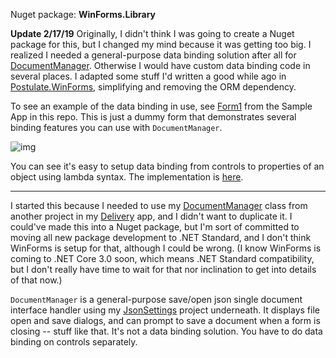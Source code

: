 Nuget package: **WinForms.Library**

**Update 2/17/19** Originally, I didn't think I was going to create a Nuget package for this, but I changed my mind because it was getting too big. I realized I needed a general-purpose data binding solution after all for [DocumentManager](https://github.com/adamosoftware/WinForms.Library/blob/master/WinForms.Library/DocumentManager.cs). Otherwise I would have custom data binding code in several places. I adapted some stuff I'd written a good while ago in [Postulate.WinForms](https://github.com/adamosoftware/Postulate.WinForms), simplifying and removing the ORM dependency.

To see an example of the data binding in use, see [Form1](https://github.com/adamosoftware/WinForms.Library/blob/master/WinForms.SampleApp/Form1.cs#L21) from the Sample App in this repo. This is just a dummy form that demonstrates several binding features you can use with `DocumentManager`.

![img](https://adamosoftware.blob.core.windows.net:443/images/doc-manager-binding.png)

You can see it's easy to setup data binding from controls to properties of an object using lambda syntax. The implementation is [here](https://github.com/adamosoftware/WinForms.Library/blob/master/WinForms.Library/DocumentManager_Controls.cs).

---

I started this because I needed to use my [DocumentManager](https://github.com/adamosoftware/WinForms.Library/blob/master/WinForms.Library/DocumentManager.cs) class from another project in my [Delivery](https://github.com/adamosoftware/Delivery) app, and I didn't want to duplicate it. I could've made this into a Nuget package, but I'm sort of committed to moving all new package development to .NET Standard, and I don't think WinForms is setup for that, although I could be wrong. (I know WinForms is coming to .NET Core 3.0 soon, which means .NET Standard compatibility, but I don't really have time to wait for that nor inclination to get into details of that now.)

`DocumentManager` is a general-purpose save/open json single document interface handler using my [JsonSettings](https://github.com/adamosoftware/JsonSettings) project underneath. It displays file open and save dialogs, and can prompt to save a document when a form is closing -- stuff like that. It's not a data binding solution. You have to do data binding on controls separately.
